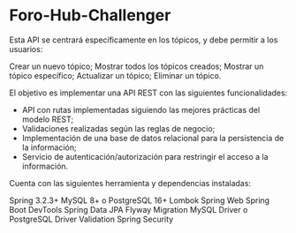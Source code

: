 # Foro-Hub-Challenger
Esta API se centrará específicamente en los tópicos, y debe permitir a los usuarios:

Crear un nuevo tópico;
Mostrar todos los tópicos creados;
Mostrar un tópico específico;
Actualizar un tópico;
Eliminar un tópico.

El objetivo es implementar una API REST con las siguientes funcionalidades:

* API con rutas implementadas siguiendo las mejores prácticas del modelo REST;
* Validaciones realizadas según las reglas de negocio;
* Implementación de una base de datos relacional para la persistencia de la información;
* Servicio de autenticación/autorización para restringir el acceso a la información.

Cuenta con las siguientes herramienta y dependencias instaladas:

Spring 3.2.3+
MySQL 8+ o PostgreSQL 16+
Lombok
Spring Web
Spring Boot DevTools
Spring Data JPA
Flyway Migration
MySQL Driver o PostgreSQL Driver
Validation
Spring Security
